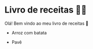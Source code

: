# Livro de receitas :man_cook:

Olá! Bem vindo ao meu livro de receitas :wave:

- Arroz com batata

- Pavê

  